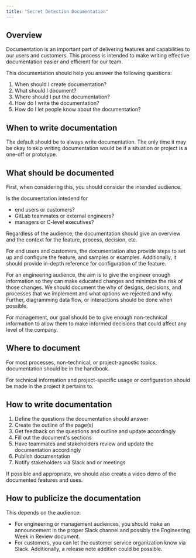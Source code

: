```yaml
---
title: "Secret Detection Documentation"
---
```


## Overview

Documentation is an important part of delivering features and capabilities to
our users and customers. This process is intended to make writing effective documentation easier and efficient for our team.

This documentation should help you answer the following questions:
1. When should I create documentation?
1. What should I document?
1. Where should I put the documentation?
1. How do I write the documentation?
1. How do I let people know about the documentation?

## When to write documentation

The default should be to always write documentation. The only time it may be okay to
skip writing documentation would be if a situation or project is a one-off or
prototype.

## What should be documented

First, when considering this, you should consider the intended audience.

Is the documentation intedend for
- end users or customers?
- GitLab teammates or external engineers?
- managers or C-level executives?

Regardless of the audience, the documentation should give an overview and the
context for the feature, process, decision, etc.

For end users and customers, the documentation also provide steps to set up and
configure the feature, and samples or examples. Additionally, it should provide
in-depth reference for configuration of the feature.

For an engineering audience, the aim is to give the engineer enough information so they can make educated changes and minimize the risk of those changes.
We should document the why of designs, decisions, and processes that we implement and what options we rejected and why. Further, diagramming data flow, or interactions should be done when possible.

For management, our goal should be to give enough non-technical information to
allow them to make informed decisions that could affect any level of the
company.

## Where to document

For most processes, non-technical, or project-agnostic topics, documentation should be in the
handbook.

For technical information and project-specific usage or configuration should be
made in the project it pertains to.

## How to write documentation

1. Define the questions the documentation should answer
1. Create the outline of the page(s)
1. Get feedback on the questions and outline and update accordingly
1. Fill out the document's sections
1. Have teammates and stakeholders review and update the documentation
   accordingly
1. Publish documentation
1. Notify stakeholders via Slack and or meetings

If possible and appropriate, we should also create a video demo of the documented features and uses.

## How to publicize the documentation

This depends on the audience:
- For engineering or management audiences, you should make an announcement in
the proper Slack channel and possibly the Engineering Week in Review document.
- For customers, you can let the customer service organization know via Slack.
Additionally, a release note addition could be possible.
